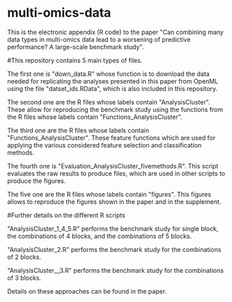 # multi-omics-data
This is the electronic appendix (R code) to the paper 
"Can combining many data types in multi-omics data lead to a worsening of predictive performance? A large-scale benchmark study".

#This repository contains 5 main types of files.

The first one is "down_data.R" whose function is to download the data needed for replicating the analyses presented in this paper from OpenML using the file "datset_ids.RData", which is also included in this repository.

The second one are the R files whose labels contain "AnalysisCluster". These allow for reproducing the benchmark study using the functions from the R files whose labels contain "Functions_AnalysisCluster".

The third one are the R files whose labels contain "Functions_AnalysisCluster". These feature functions which are used for applying the various considered feature selection and classification methods.

The fourth one is "Evaluation_AnalysisCluster_fivemethods.R". 
This script evaluates the raw results to produce files, which are used in other scripts to produce the figures.

The five one are the R files whose labels contain "figures". This figures allows to reproduce the figures shown in the paper and in the supplement.

#Further details on the different R scripts

"AnalysisCluster_1_4_5.R" performs the benchmark study for single block, the combinations of 4 blocks, and the combinations of 5 blocks.

"AnalysisCluster_2.R" performs the benchmark study for the combinations of 2 blocks.

"AnalysisCluster__3.R" performs the benchmark study for the combinations of 3 blocks.

Details on these approaches can be found in the paper.
